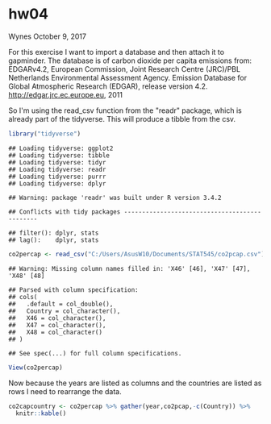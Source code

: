 hw04
================
Wynes
October 9, 2017

For this exercise I want to import a database and then attach it to gapminder. The database is of carbon dioxide per capita emissions from: EDGARv4.2, European Commission, Joint Research Centre (JRC)/PBL Netherlands Environmental Assessment Agency. Emission Database for Global Atmospheric Research (EDGAR), release version 4.2. <http://edgar.jrc.ec.europe.eu>, 2011

So I'm using the read\_csv function from the "readr" package, which is already part of the tidyverse. This will produce a tibble from the csv.

``` r
library("tidyverse")
```

    ## Loading tidyverse: ggplot2
    ## Loading tidyverse: tibble
    ## Loading tidyverse: tidyr
    ## Loading tidyverse: readr
    ## Loading tidyverse: purrr
    ## Loading tidyverse: dplyr

    ## Warning: package 'readr' was built under R version 3.4.2

    ## Conflicts with tidy packages ----------------------------------------------

    ## filter(): dplyr, stats
    ## lag():    dplyr, stats

``` r
co2percap <- read_csv("C:/Users/AsusW10/Documents/STAT545/co2pcap.csv")
```

    ## Warning: Missing column names filled in: 'X46' [46], 'X47' [47], 'X48' [48]

    ## Parsed with column specification:
    ## cols(
    ##   .default = col_double(),
    ##   Country = col_character(),
    ##   X46 = col_character(),
    ##   X47 = col_character(),
    ##   X48 = col_character()
    ## )

    ## See spec(...) for full column specifications.

``` r
View(co2percap)
```

Now because the years are listed as columns and the countries are listed as rows I need to rearrange the data.

``` r
co2capcountry <- co2percap %>% gather(year,co2pcap,-c(Country)) %>% 
  knitr::kable()
```
